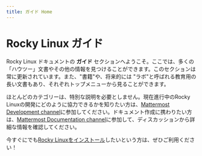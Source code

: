 ```yaml
---
title: ガイド Home
---
```


# Rocky Linux ガイド

Rocky Linux ドキュメントの **ガイド** セクションへようこそ。ここでは、多くの「ハウツー」文書やその他の情報を見つけることができます。このセクションは常に更新されています。また、"書籍"や、将来的には "ラボ"と呼ばれる教育用の長い文書もあり、それぞれトップメニューから見ることができます。


ほとんどのカテゴリーは、特別な説明を必要としません。現在進行中のRocky Linuxの開発にどのように協力できるかを知りたい方は、[Mattermost Development channel](https://chat.rockylinux.org/rocky-linux/channels/development)に参加してください。ドキュメント作成に携わりたい方は、[Mattermost Documentation channel](https://chat.rockylinux.org/rocky-linux/channels/documentation)に参加して、ディスカッションから詳細な情報を確認してください。


今すぐにでも[Rocky Linuxをインストール](installation.md)したいという方は、ぜひご利用ください！

